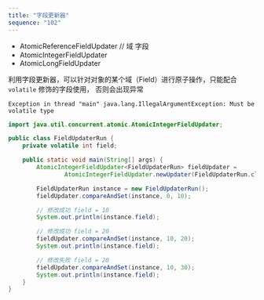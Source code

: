 ```yaml
---
title: "字段更新器"
sequence: "102"
---
```


- AtomicReferenceFieldUpdater //  域    字段
- AtomicIntegerFieldUpdater
- AtomicLongFieldUpdater

利用字段更新器，可以针对对象的某个域（Field）进行原子操作，只能配合 `volatile` 修饰的字段使用，
否则会出现异常

```text
Exception in thread "main" java.lang.IllegalArgumentException: Must be volatile type
```

```java
import java.util.concurrent.atomic.AtomicIntegerFieldUpdater;

public class FieldUpdaterRun {
    private volatile int field;

    public static void main(String[] args) {
        AtomicIntegerFieldUpdater<FieldUpdaterRun> fieldUpdater =
                AtomicIntegerFieldUpdater.newUpdater(FieldUpdaterRun.class, "field");

        FieldUpdaterRun instance = new FieldUpdaterRun();
        fieldUpdater.compareAndSet(instance, 0, 10);

        // 修改成功 field = 10
        System.out.println(instance.field);

        // 修改成功 field = 20
        fieldUpdater.compareAndSet(instance, 10, 20);
        System.out.println(instance.field);

        // 修改失败 field = 20
        fieldUpdater.compareAndSet(instance, 10, 30);
        System.out.println(instance.field);
    }
}
```
